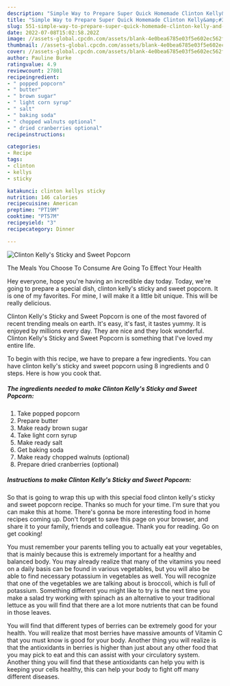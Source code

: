 ```yaml
---
description: "Simple Way to Prepare Super Quick Homemade Clinton Kelly&amp;#39;s Sticky and Sweet Popcorn"
title: "Simple Way to Prepare Super Quick Homemade Clinton Kelly&amp;#39;s Sticky and Sweet Popcorn"
slug: 551-simple-way-to-prepare-super-quick-homemade-clinton-kelly-and-39-s-sticky-and-sweet-popcorn
date: 2022-07-08T15:02:58.202Z
image: //assets-global.cpcdn.com/assets/blank-4e0bea6785e03f5e602ec562f230caae08da540cada707380b4fe1bbebba43da.png
thumbnail: //assets-global.cpcdn.com/assets/blank-4e0bea6785e03f5e602ec562f230caae08da540cada707380b4fe1bbebba43da.png
cover: //assets-global.cpcdn.com/assets/blank-4e0bea6785e03f5e602ec562f230caae08da540cada707380b4fe1bbebba43da.png
author: Pauline Burke
ratingvalue: 4.9
reviewcount: 27801
recipeingredient:
- " popped popcorn"
- " butter"
- " brown sugar"
- " light corn syrup"
- " salt"
- " baking soda"
- " chopped walnuts optional"
- " dried cranberries optional"
recipeinstructions:

categories:
- Recipe
tags:
- clinton
- kellys
- sticky

katakunci: clinton kellys sticky 
nutrition: 146 calories
recipecuisine: American
preptime: "PT19M"
cooktime: "PT57M"
recipeyield: "3"
recipecategory: Dinner

---
```



![Clinton Kelly&#39;s Sticky and Sweet Popcorn](//assets-global.cpcdn.com/assets/blank-4e0bea6785e03f5e602ec562f230caae08da540cada707380b4fe1bbebba43da.png)

The Meals You Choose To Consume Are Going To Effect Your Health

Hey everyone, hope you're having an incredible day today. Today, we're going to prepare a special dish, clinton kelly&#39;s sticky and sweet popcorn. It is one of my favorites. For mine, I will make it a little bit unique. This will be really delicious.



Clinton Kelly&#39;s Sticky and Sweet Popcorn is one of the most favored of recent trending meals on earth. It's easy, it's fast, it tastes yummy. It is enjoyed by millions every day. They are nice and they look wonderful. Clinton Kelly&#39;s Sticky and Sweet Popcorn is something that I've loved my entire life.


To begin with this recipe, we have to prepare a few ingredients. You can have clinton kelly&#39;s sticky and sweet popcorn using 8 ingredients and 0 steps. Here is how you cook that.

<!--inarticleads1-->

##### The ingredients needed to make Clinton Kelly&#39;s Sticky and Sweet Popcorn:

1. Take  popped popcorn
1. Prepare  butter
1. Make ready  brown sugar
1. Take  light corn syrup
1. Make ready  salt
1. Get  baking soda
1. Make ready  chopped walnuts (optional)
1. Prepare  dried cranberries (optional)




<!--inarticleads2-->

##### Instructions to make Clinton Kelly&#39;s Sticky and Sweet Popcorn:





So that is going to wrap this up with this special food clinton kelly&#39;s sticky and sweet popcorn recipe. Thanks so much for your time. I'm sure that you can make this at home. There's gonna be more interesting food in home recipes coming up. Don't forget to save this page on your browser, and share it to your family, friends and colleague. Thank you for reading. Go on get cooking!

You must remember your parents telling you to actually eat your vegetables, that is mainly because this is extremely important for a healthy and balanced body. You may already realize that many of the vitamins you need on a daily basis can be found in various vegetables, but you will also be able to find necessary potassium in vegetables as well. You will recognize that one of the vegetables we are talking about is broccoli, which is full of potassium. Something different you might like to try is the next time you make a salad try working with spinach as an alternative to your traditional lettuce as you will find that there are a lot more nutrients that can be found in those leaves.

You will find that different types of berries can be extremely good for your health. You will realize that most berries have massive amounts of Vitamin C that you must know is good for your body. Another thing you will realize is that the antioxidants in berries is higher than just about any other food that you may pick to eat and this can assist with your circulatory system. Another thing you will find that these antioxidants can help you with is keeping your cells healthy, this can help your body to fight off many different diseases.
